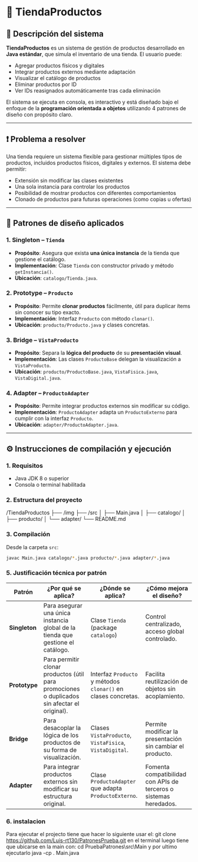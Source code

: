 # 🛒 TiendaProductos

## 📌 Descripción del sistema

**TiendaProductos** es un sistema de gestión de productos desarrollado en **Java estándar**, que simula el inventario de una tienda. El usuario puede:

- Agregar productos físicos y digitales
- Integrar productos externos mediante adaptación
- Visualizar el catálogo de productos
- Eliminar productos por ID
- Ver IDs reasignados automáticamente tras cada eliminación

El sistema se ejecuta en consola, es interactivo y está diseñado bajo el enfoque de la **programación orientada a objetos** utilizando 4 patrones de diseño con propósito claro.

---

## ❗ Problema a resolver

Una tienda requiere un sistema flexible para gestionar múltiples tipos de productos, incluidos productos físicos, digitales y externos. El sistema debe permitir:

- Extensión sin modificar las clases existentes
- Una sola instancia para controlar los productos
- Posibilidad de mostrar productos con diferentes comportamientos
- Clonado de productos para futuras operaciones (como copias u ofertas)

---

## 🧩 Patrones de diseño aplicados

### 1. Singleton – `Tienda`
- **Propósito**: Asegura que exista **una única instancia** de la tienda que gestione el catálogo.
- **Implementación**: Clase `Tienda` con constructor privado y método `getInstancia()`.
- **Ubicación**: `catalogo/Tienda.java`.

### 2. Prototype – `Producto`
- **Propósito**: Permite **clonar productos** fácilmente, útil para duplicar ítems sin conocer su tipo exacto.
- **Implementación**: Interfaz `Producto` con método `clonar()`.
- **Ubicación**: `producto/Producto.java` y clases concretas.

### 3. Bridge – `VistaProducto`
- **Propósito**: Separa la **lógica del producto** de su **presentación visual**.
- **Implementación**: Las clases `ProductoBase` delegan la visualización a `VistaProducto`.
- **Ubicación**: `producto/ProductoBase.java`, `VistaFisica.java`, `VistaDigital.java`.

### 4. Adapter – `ProductoAdapter`
- **Propósito**: Permite integrar productos externos sin modificar su código.
- **Implementación**: `ProductoAdapter` adapta un `ProductoExterno` para cumplir con la interfaz `Producto`.
- **Ubicación**: `adapter/ProductoAdapter.java`.

---

## ⚙️ Instrucciones de compilación y ejecución

### 1. Requisitos
- Java JDK 8 o superior
- Consola o terminal habilitada

### 2. Estructura del proyecto

/TiendaProductos
├── /img
├── /src
│ ├── Main.java
│ ├── catalogo/
│ ├── producto/
│ └── adapter/
└── README.md

### 3. Compilación

Desde la carpeta `src`:

```bash
javac Main.java catalogo/*.java producto/*.java adapter/*.java
```
### 5. Justificación técnica por patrón

| Patrón        | ¿Por qué se aplica?                                                                          | ¿Dónde se aplica?                                             | ¿Cómo mejora el diseño?                                           |
| ------------- | -------------------------------------------------------------------------------------------- | ------------------------------------------------------------- | ----------------------------------------------------------------- |
| **Singleton** | Para asegurar una única instancia global de la tienda que gestione el catálogo.              | Clase `Tienda` (package `catalogo`)                           | Control centralizado, acceso global controlado.                   |
| **Prototype** | Para permitir clonar productos (útil para promociones o duplicados sin afectar el original). | Interfaz `Producto` y métodos `clonar()` en clases concretas. | Facilita reutilización de objetos sin acoplamiento.               |
| **Bridge**    | Para desacoplar la lógica de los productos de su forma de visualización.                     | Clases `VistaProducto`, `VistaFisica`, `VistaDigital`.        | Permite modificar la presentación sin cambiar el producto.        |
| **Adapter**   | Para integrar productos externos sin modificar su estructura original.                       | Clase `ProductoAdapter` que adapta `ProductoExterno`.         | Fomenta compatibilidad con APIs de terceros o sistemas heredados. |

### 6. instalacion

Para ejecutar el projecto tiene que hacer lo siguiente
usar el:
git clone https://github.com/Luis-rt130/PatronesPrueba.git 
en el terminal
luego tiene que ubicarse en la main con:
cd PruebaPatrones\src\Main
y por ultimo ejecutarlo 
java -cp . Main.java
